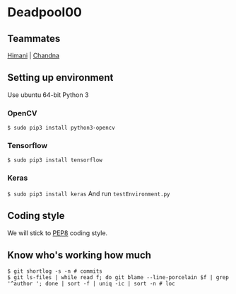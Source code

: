 # Deadpool00
## Teammates
[Himani](https://github.com/HimaniRathi/Deadpool00) | [Chandna](https://github.com/IamChandna/Deadpool00)
## Setting up environment
Use ubuntu 64-bit Python 3
### OpenCV
`$ sudo pip3 install python3-opencv`
### Tensorflow
`$ sudo pip3 install tensorflow`
### Keras
`$ sudo pip3 install keras`
And run `testEnvironment.py`
###
## Coding style
We will stick to [PEP8](https://www.python.org/dev/peps/pep-0008/) coding style.

## Know who's working how much
````
$ git shortlog -s -n # commits
$ git ls-files | while read f; do git blame --line-porcelain $f | grep '^author '; done | sort -f | uniq -ic | sort -n # loc
````
